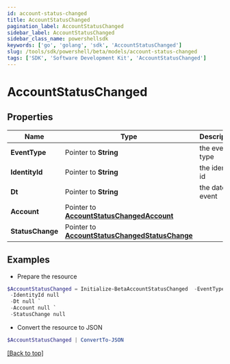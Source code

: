 ```yaml
---
id: account-status-changed
title: AccountStatusChanged
pagination_label: AccountStatusChanged
sidebar_label: AccountStatusChanged
sidebar_class_name: powershellsdk
keywords: ['go', 'golang', 'sdk', 'AccountStatusChanged'] 
slug: /tools/sdk/powershell/beta/models/account-status-changed
tags: ['SDK', 'Software Development Kit', 'AccountStatusChanged']
---
```



# AccountStatusChanged

## Properties

Name | Type | Description | Notes
------------ | ------------- | ------------- | -------------
**EventType** |  Pointer to **String** | the event type | [optional] 
**IdentityId** |  Pointer to **String** | the identity id | [optional] 
**Dt** |  Pointer to **String** | the date of event | [optional] 
**Account** |  Pointer to [**AccountStatusChangedAccount**](account-status-changed-account) |  | [optional] 
**StatusChange** |  Pointer to [**AccountStatusChangedStatusChange**](account-status-changed-status-change) |  | [optional] 

## Examples

- Prepare the resource
```powershell
$AccountStatusChanged = Initialize-BetaAccountStatusChanged  -EventType null `
 -IdentityId null `
 -Dt null `
 -Account null `
 -StatusChange null
```

- Convert the resource to JSON
```powershell
$AccountStatusChanged | ConvertTo-JSON
```


[[Back to top]](#) 

